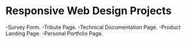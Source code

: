 # Responsive Web Design Projects

-Survey Form.
-Tribute Page.
-Technical Documentation Page.
-Product Landing Page.
-Personal Portfolio Page.
